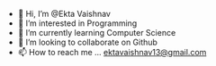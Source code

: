 - 👋 Hi, I’m @Ekta Vaishnav
- 👀 I’m interested in Programming
- 🌱 I’m currently learning Computer Science
- 💞️ I’m looking to collaborate on Github
- 📫 How to reach me ... ektavaishnav13@gmail.com

<!---
Ektavaishnav/Ektavaishnav is a ✨ special ✨ repository because its `README.md` (this file) appears on your GitHub profile.
You can click the Preview link to take a look at your changes.
--->
